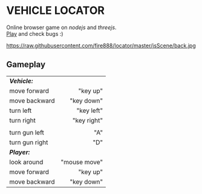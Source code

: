 
# VEHICLE LOCATOR 

Online browser game on *nodejs* and *threejs*.  
[Play](http://js.otrisovano.ru/tests/180316Locator/01) and check bugs :)


[https://raw.githubusercontent.com/fire888/locator/master/jsScene/back.jpg ](http://js.otrisovano.ru/tests/180316Locator/01)

Gameplay
------------ 
||| 
| -------------------- | ------------------:|
| **_Vehicle:_**       |                    |
| move forward         | "key up"           |
| move backward        | "key down"         |
| turn left            | "key left"         |
| turn right           | "key right"        |
| 	                   |                    |
|turn gun left         | "A"                |  
|turn gun right        | "D"                |  
| **_Player:_**        |                    |
|look around           | "mouse move"       |  
|move forward          | "key up"           |
|move backward         | "key down"         |
